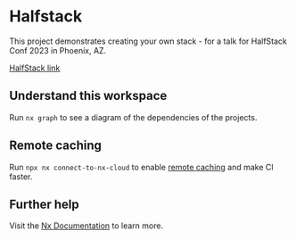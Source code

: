 # Halfstack

This project demonstrates creating your own stack - for a talk for HalfStack Conf 2023 in Phoenix, AZ.

[HalfStack link](https://halfstackconf.com/phoenix/)

## Understand this workspace

Run `nx graph` to see a diagram of the dependencies of the projects.

## Remote caching

Run `npx nx connect-to-nx-cloud` to enable [remote caching](https://nx.app) and make CI faster.

## Further help

Visit the [Nx Documentation](https://nx.dev) to learn more.
